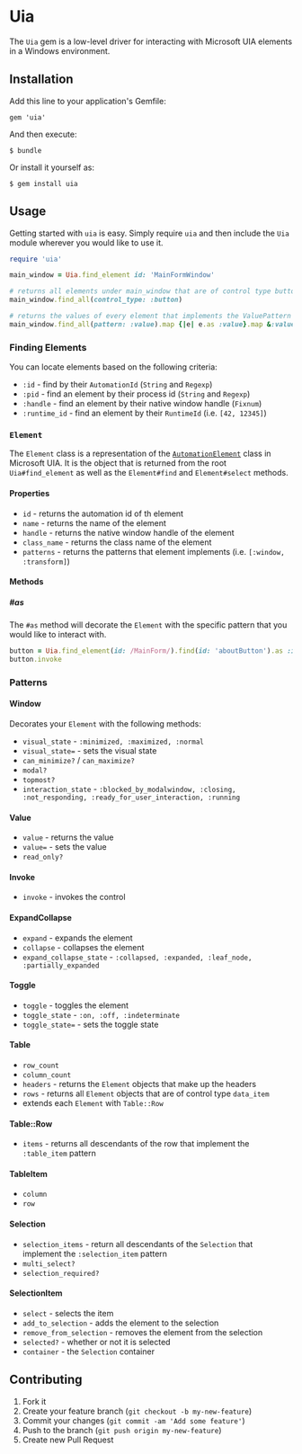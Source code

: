 # Uia

The `Uia` gem is a low-level driver for interacting with Microsoft UIA elements in a Windows environment.

## Installation

Add this line to your application's Gemfile:

    gem 'uia'

And then execute:

    $ bundle

Or install it yourself as:

    $ gem install uia

## Usage

Getting started with `uia` is easy. Simply require `uia` and then include the `Uia` module wherever you would like to use it.

```ruby
require 'uia'

main_window = Uia.find_element id: 'MainFormWindow'

# returns all elements under main_window that are of control type button
main_window.find_all(control_type: :button)

# returns the values of every element that implements the ValuePattern
main_window.find_all(pattern: :value).map {|e| e.as :value}.map &:value
```

### Finding Elements

You can locate elements based on the following criteria:

* `:id`         - find by their `AutomationId` (`String` and `Regexp`)
* `:pid`        - find an element by their process id  (`String` and `Regexp`)
* `:handle`     - find an element by their native window handle (`Fixnum`)
* `:runtime_id` - find an element by their `RuntimeId` (i.e. `[42, 12345]`)

### `Element`
The `Element` class is a representation of the [`AutomationElement`](http://msdn.microsoft.com/en-us/library/system.windows.automation.automationelement.aspx) class in Microsoft UIA. It is the object that is returned from the root `Uia#find_element` as well as the `Element#find` and `Element#select` methods.

#### Properties

*  `id` - returns the automation id of th element
*  `name` - returns the name of the element
*  `handle` - returns the native window handle of the element
*  `class_name` - returns the class name of the element
*  `patterns` - returns the patterns that element implements (i.e. `[:window, :transform]`)

#### Methods

##### #as
The `#as` method will decorate the `Element` with the specific pattern that you would like to interact with.

```ruby
button = Uia.find_element(id: /MainForm/).find(id: 'aboutButton').as :invoke
button.invoke
```

### Patterns
#### Window
Decorates your `Element` with the following methods:
*  `visual_state` - `:minimized, :maximized, :normal`
*  `visual_state=` - sets the visual state
*  `can_minimize?` / `can_maximize?`
*  `modal?`
*  `topmost?`
*  `interaction_state` - `:blocked_by_modalwindow, :closing, :not_responding, :ready_for_user_interaction, :running`

#### Value
*  `value` - returns the value
*  `value=` - sets the value
*  `read_only?`

#### Invoke
*  `invoke` - invokes the control

#### ExpandCollapse
*  `expand` - expands the element
*  `collapse` - collapses the element
*  `expand_collapse_state` - `:collapsed, :expanded, :leaf_node, :partially_expanded`

#### Toggle
*  `toggle` - toggles the element
*  `toggle_state` - `:on, :off, :indeterminate`
*  `toggle_state=` - sets the toggle state

#### Table
*  `row_count`
*  `column_count`
*  `headers` - returns the `Element` objects that make up the headers
*  `rows` - returns all `Element` objects that are of control type `data_item`
  *  extends each `Element` with `Table::Row`

#### Table::Row
*  `items` - returns all descendants of the row that implement the `:table_item` pattern

#### TableItem
*   `column`
*   `row`

#### Selection
*  `selection_items` - return all descendants of the `Selection` that implement the `:selection_item` pattern
*  `multi_select?`
*  `selection_required?`

#### SelectionItem
*  `select` - selects the item
*  `add_to_selection` - adds the element to the selection
*  `remove_from_selection` - removes the element from the selection
*  `selected?` - whether or not it is selected
*  `container` - the `Selection` container

## Contributing

1. Fork it
2. Create your feature branch (`git checkout -b my-new-feature`)
3. Commit your changes (`git commit -am 'Add some feature'`)
4. Push to the branch (`git push origin my-new-feature`)
5. Create new Pull Request

